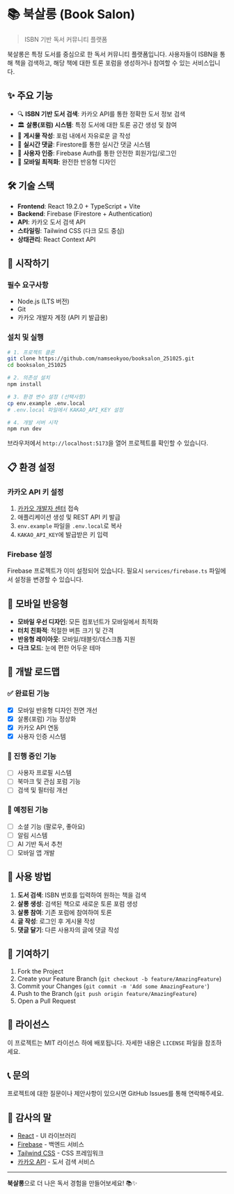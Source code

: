 # 📚 북살롱 (Book Salon)

> ISBN 기반 독서 커뮤니티 플랫폼

북살롱은 특정 도서를 중심으로 한 독서 커뮤니티 플랫폼입니다. 사용자들이 ISBN을 통해 책을 검색하고, 해당 책에 대한 토론 포럼을 생성하거나 참여할 수 있는 서비스입니다.

## ✨ 주요 기능

- 🔍 **ISBN 기반 도서 검색**: 카카오 API를 통한 정확한 도서 정보 검색
- 🏛️ **살롱(포럼) 시스템**: 특정 도서에 대한 토론 공간 생성 및 참여
- 📝 **게시물 작성**: 포럼 내에서 자유로운 글 작성
- 💬 **실시간 댓글**: Firestore를 통한 실시간 댓글 시스템
- 👤 **사용자 인증**: Firebase Auth를 통한 안전한 회원가입/로그인
- 📱 **모바일 최적화**: 완전한 반응형 디자인

## 🛠️ 기술 스택

- **Frontend**: React 19.2.0 + TypeScript + Vite
- **Backend**: Firebase (Firestore + Authentication)
- **API**: 카카오 도서 검색 API
- **스타일링**: Tailwind CSS (다크 모드 중심)
- **상태관리**: React Context API

## 🚀 시작하기

### 필수 요구사항

- Node.js (LTS 버전)
- Git
- 카카오 개발자 계정 (API 키 발급용)

### 설치 및 실행

```bash
# 1. 프로젝트 클론
git clone https://github.com/namseokyoo/booksalon_251025.git
cd booksalon_251025

# 2. 의존성 설치
npm install

# 3. 환경 변수 설정 (선택사항)
cp env.example .env.local
# .env.local 파일에서 KAKAO_API_KEY 설정

# 4. 개발 서버 시작
npm run dev
```

브라우저에서 `http://localhost:5173`을 열어 프로젝트를 확인할 수 있습니다.

## 📋 환경 설정

### 카카오 API 키 설정

1. [카카오 개발자 센터](https://developers.kakao.com/) 접속
2. 애플리케이션 생성 및 REST API 키 발급
3. `env.example` 파일을 `.env.local`로 복사
4. `KAKAO_API_KEY`에 발급받은 키 입력

### Firebase 설정

Firebase 프로젝트가 이미 설정되어 있습니다. 필요시 `services/firebase.ts` 파일에서 설정을 변경할 수 있습니다.

## 📱 모바일 반응형

- **모바일 우선 디자인**: 모든 컴포넌트가 모바일에서 최적화
- **터치 친화적**: 적절한 버튼 크기 및 간격
- **반응형 레이아웃**: 모바일/태블릿/데스크톱 지원
- **다크 모드**: 눈에 편한 어두운 테마

## 🎯 개발 로드맵

### ✅ 완료된 기능
- [x] 모바일 반응형 디자인 전면 개선
- [x] 살롱(포럼) 기능 정상화
- [x] 카카오 API 연동
- [x] 사용자 인증 시스템

### 🔄 진행 중인 기능
- [ ] 사용자 프로필 시스템
- [ ] 북마크 및 관심 포럼 기능
- [ ] 검색 및 필터링 개선

### 📅 예정된 기능
- [ ] 소셜 기능 (팔로우, 좋아요)
- [ ] 알림 시스템
- [ ] AI 기반 독서 추천
- [ ] 모바일 앱 개발

## 📖 사용 방법

1. **도서 검색**: ISBN 번호를 입력하여 원하는 책을 검색
2. **살롱 생성**: 검색된 책으로 새로운 토론 포럼 생성
3. **살롱 참여**: 기존 포럼에 참여하여 토론
4. **글 작성**: 로그인 후 게시물 작성
5. **댓글 달기**: 다른 사용자의 글에 댓글 작성

## 🤝 기여하기

1. Fork the Project
2. Create your Feature Branch (`git checkout -b feature/AmazingFeature`)
3. Commit your Changes (`git commit -m 'Add some AmazingFeature'`)
4. Push to the Branch (`git push origin feature/AmazingFeature`)
5. Open a Pull Request

## 📄 라이선스

이 프로젝트는 MIT 라이선스 하에 배포됩니다. 자세한 내용은 `LICENSE` 파일을 참조하세요.

## 📞 문의

프로젝트에 대한 질문이나 제안사항이 있으시면 GitHub Issues를 통해 연락해주세요.

## 🙏 감사의 말

- [React](https://reactjs.org/) - UI 라이브러리
- [Firebase](https://firebase.google.com/) - 백엔드 서비스
- [Tailwind CSS](https://tailwindcss.com/) - CSS 프레임워크
- [카카오 API](https://developers.kakao.com/) - 도서 검색 서비스

---

**북살롱**으로 더 나은 독서 경험을 만들어보세요! 📚✨
